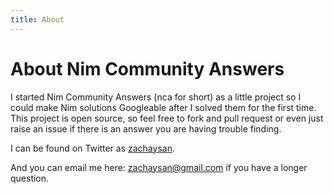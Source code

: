 ```yaml
---
title: About
---
```


# About Nim Community Answers

I started Nim Community Answers (nca for short) as a little project so I could make Nim solutions Googleable after I solved them for the first time. This project is open source, so feel free to fork and pull request or even just raise an issue if there is an answer you are having trouble finding.

I can be found on Twitter as [zachaysan](https://twitter.com/zachaysan).

And you can email me here: zachaysan@gmail.com if you have a longer question.
